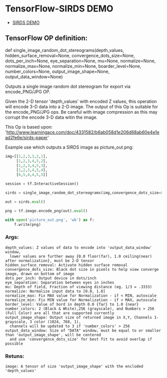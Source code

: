 # TensorFlow-SIRDS DEMO

- [SIRDS DEMO](./SIRDS%20Demo.ipynb/)

## TensorFlow OP definition:

def single_image_random_dot_stereograms(depth_values,
                                        hidden_surface_removal=None,
                                        convergence_dots_size=None,
                                        dots_per_inch=None,
                                        eye_separation=None, mu=None,
                                        normalize=None, normalize_max=None,
                                        normalize_min=None,
                                        boarder_level=None,
                                        number_colors=None,
                                        output_image_shape=None,
                                        output_data_window=None)

Outputs a single image random dot stereogram for export via encode_PNG/JPG OP.

Given the 2-D tensor 'depth_values' with encoded Z values, this operation will 
encode 3-D data into a 2-D image.  The output of this Op is suitable for the
encode_PNG/JPG ops.  Be careful with image compression as this may corrupt the
encode 3-D data witin the image.

This Op is based upon:
'http://www.learningace.com/doc/4331582/b6ab058d1e206d68ab60e4e1ead2fe6e/sirds-paper'

Example use which outputs a SIRDS image as picture_out.png:
```python
img=[[1,2,3,3,2,1],
     [1,2,3,4,5,2],
     [1,2,3,4,5,3],
     [1,2,3,4,5,4],
     [6,5,4,4,5,5]]

session = tf.InteractiveSession()

sirds = single_image_random_dot_stereograms(img,convergence_dots_size=8,number_colors=256,normalize=True)

out = sirds.eval()

png = tf.image.encode_png(out).eval()

with open('picture_out.png', 'wb') as f:
    f.write(png)
```

### Args:
```
depth_values: Z values of data to encode into 'output_data_window' window, 
  lower values are further away {0.0 floor(far), 1.0 ceiling(near) after normalization}, must be 2-D tensor
hidden_surface_removal: Activate hidden surface removal
convergence_dots_size: Black dot size in pixels to help view converge image, drawn on bottom of image
dots_per_inch: Output device in dots/inch
eye_separation: Separation between eyes in inches
mu: Depth of field, Fraction of viewing distance (eg. 1/3 = .3333)
normalize: Normalize input data to [0.0, 1.0] 
normalize_max: Fix MAX value for Normalization - if < MIN, autoscale
normalize_min: Fix MIN value for Normalization - if > MAX, autoscale
border_level: Value of bord in depth 0.0 {far} to 1.0 {near}
number_colors: 2 (Black & White),256 (grayscale), and Numbers > 256 (Full Color) are all that are supported currently
output_image_shape: Output size of returned image in X,Y, Channels 1-grayscale, 3 color (1024, 768, 1),
  channels will be updated to 3 if 'number_colors' > 256
output_data_window: Size of "DATA" window, must be equal to or smaller than 'output_image_shape', will be centered
  and use 'convergence_dots_size' for best fit to avoid overlap if possible
```

### Retuns:
```
image: A tensor of size 'output_image_shape' with the encloded 'depth_values'
```
